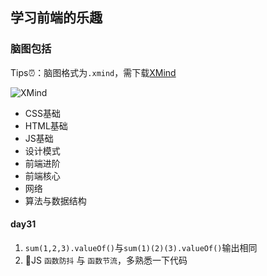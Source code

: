 ## 学习前端的乐趣

### 脑图包括 

Tips⏰：脑图格式为`.xmind`，需下载[XMind](https://www.xmind.cn)

![XMind](https://timgsa.baidu.com/timg?image&quality=80&size=b9999_10000&sec=1566627798554&di=27a976b0200f12cfb6f525627b97cd8c&imgtype=0&src=http%3A%2F%2F5b0988e595225.cdn.sohucs.com%2Fimages%2F20180929%2Fb5c6b39dcbdc4afaa62fe15d9f08848d.jpeg)

* CSS基础
* HTML基础
* JS基础
* 设计模式
* 前端进阶
* 前端核心
* 网络
* 算法与数据结构

#### day31

1. `sum(1,2,3).valueOf()`与`sum(1)(2)(3).valueOf()`输出相同
2. 🌟JS `函数防抖` 与 `函数节流`，多熟悉一下代码




